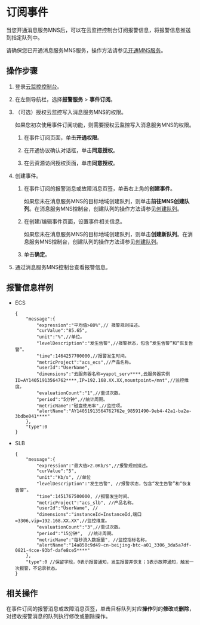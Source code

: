# 订阅事件

当您开通消息服务MNS后，可以在云监控控制台订阅报警信息，将报警信息推送到指定队列中。

请确保您已开通消息服务MNS服务，操作方法请参见[开通MNS服务]()。

## 操作步骤

1.  登录[云监控控制台](https://cloudmonitor.console.aliyun.com)。

2.  在左侧导航栏，选择**报警服务** \> **事件订阅**。

3.  （可选）授权云监控写入消息服务MNS的权限。

    如果您初次使用事件订阅功能，则需要授权云监控写入消息服务MNS的权限。

    1.  在事件订阅页面，单击**开通权限**。

    2.  在开通协议确认对话框，单击**同意授权**。

    3.  在云资源访问授权页面，单击**同意授权**。

4.  创建事件。

    1.  在事件订阅的报警消息或故障消息页签，单击右上角的**创建事件**。

        如果您未在消息服务MNS的目标地域创建队列，则单击**前往MNS创建队列**。在消息服务MNS控制台，创建队列的操作方法请参见[创建队列]()。

    2.  在创建/编辑事件页面，设置事件相关信息。

        如果您未在消息服务MNS的目标地域创建队列，则单击**创建新队列**。在消息服务MNS控制台，创建队列的操作方法请参见[创建队列]()。

    3.  单击**确定**。

5.  通过消息服务MNS控制台查看报警信息。


## 报警信息样例

-   ECS

    ```
    {
        "message":{
            "expression":"平均值>80%",// 报警规则描述。
            "curValue":"85.65",
            "unit":"%",//单位。
            "levelDescription":"发生告警",//报警状态，包含“发生告警”和“恢复告警”。
            "time":1464257700000,//报警发生时间。
            "metricProject":"acs_ecs",//产品名称。
            "userId":"UserName",
            "dimensions":"云服务器名称=yapot_serv****,云服务器实例ID=AY14051913564762****,IP=192.168.XX.XX,mountpoint=/mnt",//监控维度。
            "evaluationCount":"1",//重试次数。
            "period":"5分钟",//统计周期。
            "metricName":"磁盘使用率",//监控项。
            "alertName":"AY14051913564762762e_98591490-9eb4-42a1-ba2a-3bdbe041****"
        },
        "type":0
    }
    ```

-   SLB

    ```
    {
        "message":{
            "expression":"最大值>2.0Kb/s",//报警规则描述。
            "curValue":"5",
            "unit":"Kb/s", //单位
            "levelDescription":"发生告警", //报警状态，包含“发生告警”和“恢复告警”。
            "time":1451767500000, //报警发生时间。
            "metricProject":"acs_slb", //产品名称。
            "userId":"UserName", //
            "dimensions":"instanceId=InstanceId,端口=3306,vip=192.168.XX.XX",//监控维度。
            "evaluationCount":"3",//重试次数。
            "period":"15分钟",  //统计周期。
            "metricName":"每秒流入数据量", //监控指标名称。
            "alertName":"14a850c9d49-cn-beijing-btc-a01_3306_3da5a7df-0821-4cce-93bf-dafe8ce5****"
        },
        "type":0 //保留字段，0表示报警通知，发生报警并恢复；1表示故障通知，触发一次报警，不记录状态。
    }
    ```


## 相关操作

在事件订阅的报警消息或故障消息页签，单击目标队列对应**操作**列的**修改**或**删除**，对接收报警消息的队列执行修改或删除操作。

